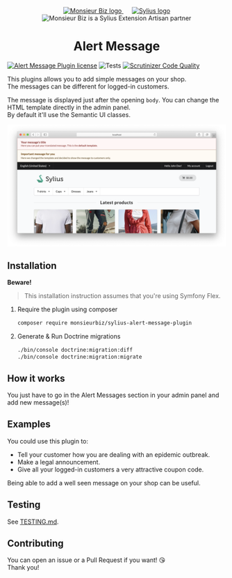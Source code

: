 <p align="center">
    <a href="https://monsieurbiz.com" target="_blank">
        <img src="https://monsieurbiz.com/logo.png" width="250px" alt="Monsieur Biz logo" />
    </a>
    &nbsp;&nbsp;&nbsp;&nbsp;
    <a href="https://monsieurbiz.com/agence-web-experte-sylius" target="_blank">
        <img src="https://demo.sylius.com/assets/shop/img/logo.png" width="200px" alt="Sylius logo" />
    </a>
    <br/>
    <img src="https://monsieurbiz.com/assets/images/sylius_badge_extension-artisan.png" width="100" alt="Monsieur Biz is a Sylius Extension Artisan partner">
</p>

<h1 align="center">Alert Message</h1>

[![Alert Message Plugin license](https://img.shields.io/github/license/monsieurbiz/SyliusAlertMessagePlugin?public)](https://github.com/monsieurbiz/SyliusAlertMessagePlugin/blob/master/LICENSE.txt)
![Tests](https://github.com/monsieurbiz/SyliusAlertMessagePlugin/workflows/Tests/badge.svg)
[![Scrutinizer Code Quality](https://scrutinizer-ci.com/g/monsieurbiz/SyliusAlertMessagePlugin/badges/quality-score.png?b=master)](https://scrutinizer-ci.com/g/monsieurbiz/SyliusAlertMessagePlugin/?branch=master)

This plugins allows you to add simple messages on your shop.  
The messages can be different for logged-in customers.

The message is displayed just after the opening `body`. You can change the HTML template directly in the admin panel.  
By default it'll use the Semantic UI classes.

![](screenshot.png) 

## Installation

**Beware!**

> This installation instruction assumes that you're using Symfony Flex.

1. Require the plugin using composer

    ```bash
    composer require monsieurbiz/sylius-alert-message-plugin
    ```

2. Generate & Run Doctrine migrations

    ```
    ./bin/console doctrine:migration:diff
    ./bin/console doctrine:migration:migrate
    ```

## How it works

You just have to go in the Alert Messages section in your admin panel and add new message(s)!

## Examples

You could use this plugin to:

- Tell your customer how you are dealing with an epidemic outbreak.
- Make a legal announcement.
- Give all your logged-in customers a very attractive coupon code.

Being able to add a well seen message on your shop can be useful.

## Testing

See [TESTING.md](TESTING.md).

## Contributing

You can open an issue or a Pull Request if you want! 😘    
Thank you!
